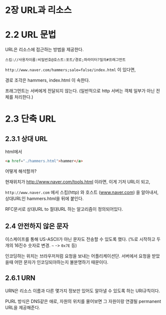 # 2장 URL과 리소스

#  2.2 URL 문법

URL은 리소스에 접근하는 방법을 제공한다. 

`스킴://사용자이름:비밀번호@호스트:포트/경로;파라미터?질의#프래그먼트`

`http://www.naver.com/hammers;sale=false/index.html` 이 있다면,

경로 조각은 hammers, index.html 이 속한다.

프래그먼트는 서버에게 전달되지 않는다. (일반적으로 http 서버는 객체 일부가 아닌 전체를 처리한다.)

# 2.3 단축 URL

## 2.3.1 상대 URL

html에서
```html
<a href="./hammers.html">hammer</a>
```
어떻게 해석할까?

현재위치가 http://www.naver.com/tools.html 이라면, 이게 기저 URL이 되고,

`http://www.naver.com` 에서 스킴(http) 와 호스트 (www.naver.com) 을 알아내서, 상대URL인 hammers.html을 뒤에 붙인다.

RFC문서로 상대URL to 절대URL 하는 알고리즘이 정의되어있다. 

## 2.4 안전하지 않은 문자

이스케이프를 통해 US-ASCII가 아닌 문자도 전송할 수 있도록 했다. (%로 시작하고 두개의 16진수 숫자로 변경. `~` -> `0x7E` 등)

인코딩하는 위치는 브라우저처럼 요청을 보내는 어플리케이션단. 서버에서 요청을 받았을때 어떤 문자가 인코딩되야하는지 불분명하기 때문이다.


## 2.6.1 URN

URN은 리소스 이름과 다른 몇가지 정보만 있어도 알아낼 수 있도록 하는 URI규칙이다. 

PURL 방식은 DNS같은 애로, 자원의 위치를 물어보면 그 자원이랑 연결될 permanent URL을 제공해준다. 

